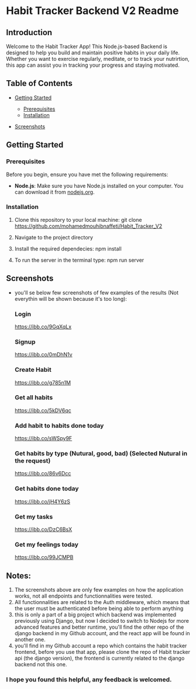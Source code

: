 # Habit Tracker Backend V2 Readme

## Introduction

Welcome to the Habit Tracker App! This Node.js-based Backend is designed to help you build and maintain positive habits in your daily life. Whether you want to exercise regularly, meditate, or to track your nutrirtion, this app can assist you in tracking your progress and staying motivated.

## Table of Contents

- [Getting Started](#getting-started)
  - [Prerequisites](#prerequisites)
  - [Installation](#installation)

- [Screenshots](#Screenshots)

## Getting Started

### Prerequisites

Before you begin, ensure you have met the following requirements:

- **Node.js**: Make sure you have Node.js installed on your computer. You can download it from [nodejs.org](https://nodejs.org/).

### Installation

1. Clone this repository to your local machine:
   git clone https://github.com/mohamedmouhibnaffeti/Habit_Tracker_V2

2. Navigate to the project directory

3. Install the required dependecies: 
    npm install

4. To run the server in the terminal type: npm run server


## Screenshots
- you'll se below few screenshots of few examples of the results (Not everythin will be shown because it's too long):

  ### Login
    https://ibb.co/9GqXqLx
  
  ### Signup
    https://ibb.co/0mDhN1v
  
  ### Create Habit
    https://ibb.co/g785n1M 
  
  ### Get all habits
    https://ibb.co/5kDV6qc 
  
  ### Add habit to habits done today
    https://ibb.co/sWSpy9F
  
  ### Get habits by type (Nutural, good, bad) (Selected Nutural in the request)
    https://ibb.co/86v6Dcc 

  ### Get habits done today
    https://ibb.co/jH4Y6zS 
  
  ### Get my tasks
    https://ibb.co/DzC6BsX
  
  ### Get my feelings today
    https://ibb.co/99JCMPB
  
## Notes:
  1. The screenshots above are only few examples on how the application works, not all endpoints and functionnalities were tested.
  2. All functionnalities are related to the Auth middleware, which means that the user must be authenticated before being able to perform anything
  3. this is only a part of a big project which backend was implemented previously using Django, but now I decided to switch to Nodejs for more advanced features and better runtime, you'll find the other repo of the django backend in my Github account, and the react app will be found in another one.
  4. you'll find in my Github account a repo which contains the habit tracker frontend, before you use that app, please clone the repo of Habit tracker api (the django version), the frontend is currently related to the django backend not this one.


### I hope you found this helpful, any feedback is welcomed.
